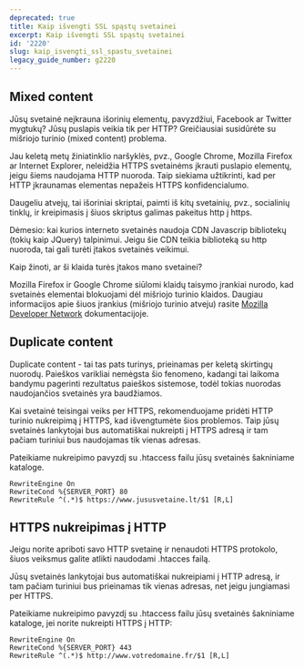 ```yaml
---
deprecated: true
title: Kaip išvengti SSL spąstų svetainei
excerpt: Kaip išvengti SSL spąstų svetainei
id: '2220'
slug: kaip_isvengti_ssl_spastu_svetainei
legacy_guide_number: g2220
---
```



## Mixed content
Jūsų svetainė neįkrauna išorinių elementų, pavyzdžiui, Facebook ar Twitter mygtukų? Jūsų puslapis veikia tik per HTTP? Greičiausiai susidūrėte su mišriojo turinio (mixed content) problema.

Jau keletą metų žiniatinklio naršyklės, pvz., Google Chrome, Mozilla Firefox ar Internet Explorer, neleidžia HTTPS svetainėms įkrauti puslapio elementų, jeigu šiems naudojama HTTP nuoroda. Taip siekiama užtikrinti, kad per HTTP įkraunamas elementas nepažeis HTTPS konfidencialumo.

Daugeliu atvejų, tai išoriniai skriptai, paimti iš kitų svetainių, pvz., socialinių tinklų, ir kreipimasis į šiuos skriptus galimas pakeitus http į https.

Dėmesio: kai kurios interneto svetainės naudoja CDN Javascrip bibliotekų (tokių kaip JQuery) talpinimui. Jeigu šie CDN teikia biblioteką su http nuoroda, tai gali turėti įtakos svetainės veikimui.

Kaip žinoti, ar ši klaida turės įtakos mano svetainei?

Mozilla Firefox ir Google Chrome siūlomi klaidų taisymo įrankiai nurodo, kad svetainės elementai blokuojami dėl mišriojo turinio klaidos. Daugiau informacijos apie šiuos įrankius (mišriojo turinio atveju) rasite [Mozilla Developer Network](https://developer.mozilla.org/fr/docs/S%C3%A9curit%C3%A9/MixedContent) dokumentacijoje.


## Duplicate content
Duplicate content - tai tas pats turinys, prieinamas per keletą skirtingų nuorodų. Paieškos varikliai nemėgsta šio fenomeno, kadangi tai laikoma bandymu pagerinti rezultatus paieškos sistemose, todėl tokias nuorodas naudojančios svetainės yra baudžiamos.

Kai svetainė teisingai veiks per HTTPS, rekomenduojame pridėti HTTP turinio nukreipimą į HTTPS, kad išvengtumėte šios problemos. Taip jūsų svetainės lankytojai bus automatiškai nukreipti į HTTPS adresą ir tam pačiam turiniui bus naudojamas tik vienas adresas.

Pateikiame nukreipimo pavyzdį su .htaccess failu jūsų svetainės šakniniame kataloge.


```
RewriteEngine On
RewriteCond %{SERVER_PORT} 80
RewriteRule ^(.*)$ https://www.jususvetaine.lt/$1 [R,L]
```




## HTTPS nukreipimas į HTTP
Jeigu norite apriboti savo HTTP svetainę ir nenaudoti HTTPS protokolo, šiuos veiksmus galite atlikti naudodami .htacces failą.

Jūsų svetainės lankytojai bus automatiškai nukreipiami į HTTP adresą, ir tam pačiam turiniui bus prieinamas tik vienas adresas, net jeigu jungiamasi per HTTPS.

Pateikiame nukreipimo pavyzdį su .htaccess failu jūsų svetainės šakniniame kataloge, jei norite nukreipti HTTPS į HTTP:


```
RewriteEngine On
RewriteCond %{SERVER_PORT} 443
RewriteRule ^(.*)$ http://www.votredomaine.fr/$1 [R,L]
```



